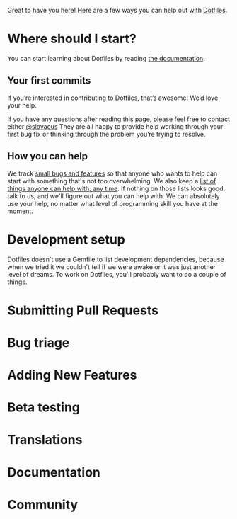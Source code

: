 Great to have you here! Here are a few ways you can help out with [Dotfiles](https://github.com/luismayta/dotfiles).

# Where should I start?

You can start learning about Dotfiles by reading [the documentation](https://github.com/luismayta/dotfiles).

## Your first commits

If you’re interested in contributing to Dotfiles, that’s awesome! We’d love your help.

If you have any questions after reading this page, please feel free to contact either
[@slovacus](https://github.com/luismayta) They are all happy to provide help working
through your first bug fix or thinking through the problem you’re trying to resolve.

## How you can help

We track [small bugs and features](https://github.com/luismayta/dotfiles/issues?labels=small)
so that anyone who wants to help can start with something that's not too overwhelming.
We also keep a [list of things anyone can help with, any time](https://github.com/luismayta/dotfiles/blob/master/CONTRIBUTING.md#contributing).
If nothing on those lists looks good, talk to us, and we'll figure out what you can help with.
We can absolutely use your help, no matter what level of programming skill you have at the moment.

# Development setup

Dotfiles doesn't use a Gemfile to list development dependencies,
because when we tried it we couldn't tell if we were awake or it was just another level of dreams.
To work on Dotfiles, you'll probably want to do a couple of things.

# Submitting Pull Requests


# Bug triage


# Adding New Features


# Beta testing


# Translations


# Documentation


# Community
